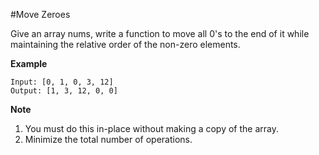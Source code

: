 #Move Zeroes

Give an array nums, write a function to move all 0's to the end of it while maintaining the relative order of the non-zero elements.

**Example**
```
Input: [0, 1, 0, 3, 12]
Output: [1, 3, 12, 0, 0]
```

**Note**
1. You must do this in-place without making a copy of the array.
2. Minimize the total number of operations.

